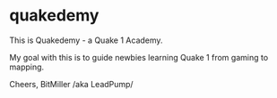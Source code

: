 # quakedemy

This is Quakedemy - a Quake 1 Academy.

My goal with this is to guide newbies learning Quake 1 from gaming to mapping.

Cheers,
BitMiller /aka LeadPump/